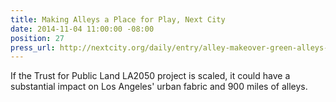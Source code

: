```yaml
---
title: Making Alleys a Place for Play, Next City
date: 2014-11-04 11:00:00 -08:00
position: 27
press_url: http://nextcity.org/daily/entry/alley-makeover-green-alleys-los-angeles
---
```


If the Trust for Public Land LA2050 project is scaled, it could have a substantial impact on Los Angeles' urban fabric and 900 miles of alleys.
